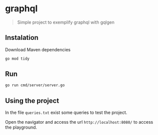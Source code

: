 # graphql
> Simple project to exemplify graphql with gqlgen


## Instalation

Download Maven dependencies

```sh
go mod tidy
```

## Run

```sh
go run cmd/server/server.go
```

## Using the project
In the file ``queries.txt`` exist some queries to test the project.

Open the navigator and access the url ``http://localhost:8080/`` to access the playground.
